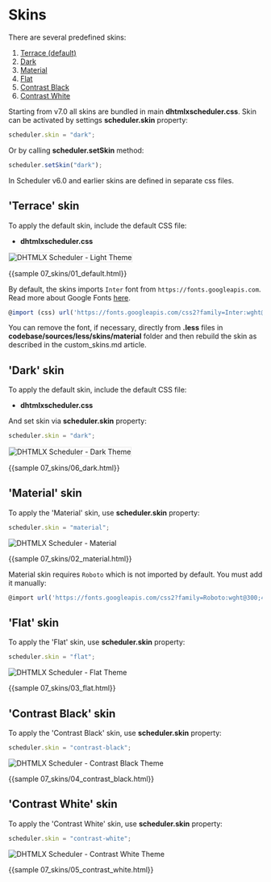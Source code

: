 Skins 
==============

There are several predefined skins:

1. [Terrace (default)](skins.md#defaultskin)
1. [Dark](skins.md#dark)
2. [Material](skins.md#materialskin)
3. [Flat](skins.md#flatskin)
4. [Contrast Black](skins.md#contrastblackskin)
5. [Contrast White](skins.md#contrastwhiteskin)

Starting from v7.0 all skins are bundled in main **dhtmlxscheduler.css**. Skin can be activated by settings **scheduler.skin** property:

~~~js
scheduler.skin = "dark";
~~~

Or by calling **scheduler.setSkin** method:

~~~js
scheduler.setSkin("dark");
~~~


In Scheduler v6.0 and earlier skins are defined in separate css files. 

'Terrace' skin 
-----------------------------
To apply the default skin, include the default CSS file:

- **dhtmlxscheduler.css**

<img alt="DHTMLX Scheduler - Light Theme" src="terrace_skin.png" style="border: 1px solid #E4E4E4"/>

{{sample 07_skins/01_default.html}}

By default, the skins imports `Inter` font from `https://fonts.googleapis.com`. Read more about Google Fonts [here](https://developers.google.com/fonts).
~~~js
@import (css) url('https://fonts.googleapis.com/css2?family=Inter:wght@300;400;500;600;700&display=swap');
~~~
You can remove the font, if necessary, directly from **.less** files in **codebase/sources/less/skins/material** folder and then rebuild the skin as described in the custom_skins.md article.

'Dark' skin 
-----------------------------
To apply the default skin, include the default CSS file:

- **dhtmlxscheduler.css**

And set skin via **scheduler.skin** property:

~~~js
scheduler.skin = "dark";
~~~

<img alt="DHTMLX Scheduler - Dark Theme" src="dark_skin.png" style="border: 1px solid #E4E4E4"/>

{{sample 07_skins/06_dark.html}}

'Material' skin
----------------
To apply the 'Material' skin, use **scheduler.skin** property:

~~~js
scheduler.skin = "material";
~~~

![DHTMLX Scheduler - Material](material_skin.png)

{{sample 07_skins/02_material.html}}

Material skin requires `Roboto` which is not imported by default. You must add it manually:
~~~js
@import url('https://fonts.googleapis.com/css2?family=Roboto:wght@300;400;500;600;700&display=swap');
~~~


'Flat' skin
-----------------------------
To apply the 'Flat' skin, use **scheduler.skin** property:

~~~js
scheduler.skin = "flat";
~~~

![DHTMLX Scheduler - Flat Theme](flat_skin.png)

{{sample 07_skins/03_flat.html}}


'Contrast Black' skin
----------------------
To apply the 'Contrast Black' skin, use **scheduler.skin** property:

~~~js
scheduler.skin = "contrast-black";
~~~

![DHTMLX Scheduler - Contrast Black Theme](contrast_black_skin.png)

{{sample 07_skins/04_contrast_black.html}}


'Contrast White' skin
----------------------
To apply the 'Contrast White' skin, use **scheduler.skin** property:

~~~js
scheduler.skin = "contrast-white";
~~~

![DHTMLX Scheduler - Contrast White Theme](contrast_white_skin.png)

{{sample 07_skins/05_contrast_white.html}}

